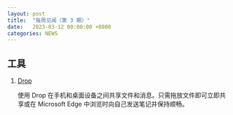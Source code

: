 ```yaml
---
layout: post
title:  "每周见闻（第 3 期）"
date:   2023-03-12 00:00:00 +0800
categories: NEWS
---
```


## 工具

1. [Drop](https://www.microsoft.com/zh-cn/edge/features/drop?form=MT00D8)

    使用 Drop 在手机和桌面设备之间共享文件和消息。只需拖放文件即可立即共享或在 Microsoft Edge 中浏览时向自己发送笔记并保持顺畅。
